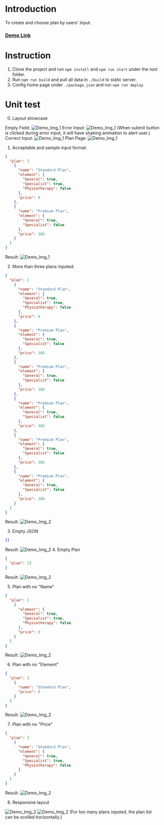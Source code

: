 # Introduction

To create and choose plan by users' input.
### [Demo Link](https://chakyiu.github.io/react-fe-plan-demo/index)

# Instruction

1. Clone the project and run `npm install` and `npm run start` under the root folder.
2. Run `npm run build` and pull all data in `./build` to static server.
3. Config home page under `./package.json` and run `npm run deploy`

# Unit test

0. Layout showcase

Empty Field: ![Demo_Img_1](demo/demo_img_0_0.png)
Error Input: ![Demo_Img_1](demo/demo_img_0_1.png) (When submit button is clicked during error input, it will have shaking animation to alert user.)
Correct Input: ![Demo_Img_1](demo/demo_img_0_2.png)
Plan Page: ![Demo_Img_1](demo/demo_img_0_3.png)

1. Acceptable and sample input format:

```json
{
  "plan": [
    {
      "name": "Standard Plan",
      "element": {
        "General": true,
        "Specialist": true,
        "Physiotherapy": false
      },
      "price": 0
    },
    {
      "name": "Premium Plan",
      "element": {
        "General": true,
        "Specialist": false
      },
      "price": 388
    }
  ]
}
```

Result: ![Demo_Img_1](demo/demo_img_1.png)

2. More than three plans inputed:

```json
{
  "plan": [
    {
      "name": "Standard Plan",
      "element": {
        "General": true,
        "Specialist": true,
        "Physiotherapy": false
      },
      "price": 0
    },
    {
      "name": "Premium Plan",
      "element": {
        "General": true,
        "Specialist": false
      },
      "price": 388
    },
    {
      "name": "Premium Plan",
      "element": {
        "General": true,
        "Specialist": false
      },
      "price": 388
    },
    {
      "name": "Premium Plan",
      "element": {
        "General": true,
        "Specialist": false
      },
      "price": 388
    },
    {
      "name": "Premium Plan",
      "element": {
        "General": true,
        "Specialist": false
      },
      "price": 388
    },
    {
      "name": "Premium Plan",
      "element": {
        "General": true,
        "Specialist": false
      },
      "price": 388
    }
  ]
}
```

Result: ![Demo_Img_2](demo/demo_img_2.png)

3. Empty JSON

```json
{}
```

Result: ![Demo_Img_2](demo/demo_img_3.png) 4. Empty Plan

```json
{
  "plan": []
}
```

Result: ![Demo_Img_2](demo/demo_img_4.png)

5. Plan with no "Name"

```json
{
  "plan": [
    {
      "element": {
        "General": true,
        "Specialist": true,
        "Physiotherapy": false
      },
      "price": 0
    }
  ]
}
```

Result: ![Demo_Img_2](demo/demo_img_5.png)

6. Plan with no "Element"

```json
{
  "plan": [
    {
      "name": "Standard Plan",
      "price": 0
    }
  ]
}
```

Result: ![Demo_Img_2](demo/demo_img_6.png)

7. Plan with no "Price"

```json
{
  "plan": [
    {
      "name": "Standard Plan",
      "element": {
        "General": true,
        "Specialist": true,
        "Physiotherapy": false
      }
    }
  ]
}
```

Result: ![Demo_Img_2](demo/demo_img_7.png)

8. Responsive layout

![Demo_Img_2](demo/demo_img_8_1.png)
![Demo_Img_2](demo/demo_img_8_2.png) (For too many plans inputed, the plan list can be scolled horizontally.)
